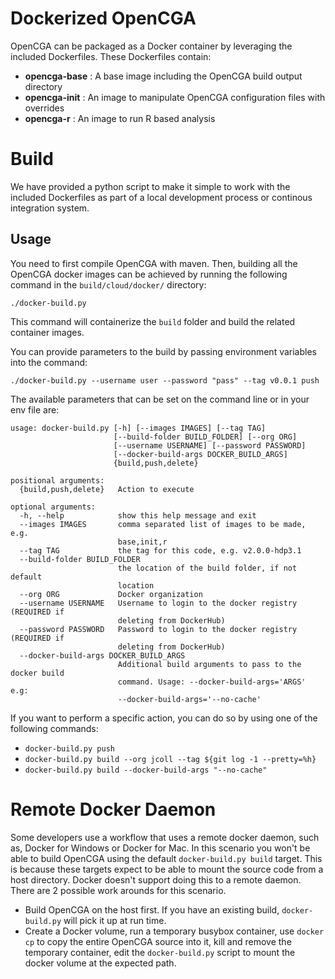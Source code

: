 # Dockerized OpenCGA
OpenCGA can be packaged as a Docker container by leveraging the included Dockerfiles.
These Dockerfiles contain:
 - **opencga-base** : A base image including the OpenCGA build output directory
 - **opencga-init** : An image to manipulate OpenCGA configuration files with overrides
 - **opencga-r**    : An image to run R based analysis

# Build
We have provided a python script to make it simple to work with the included Dockerfiles as part of a local development process or continous integration system.

## Usage
You need to first compile OpenCGA with maven.
Then, building all the OpenCGA docker images can be achieved by running the following command in the `build/cloud/docker/` directory:

`./docker-build.py`

This command will containerize the `build` folder and build the related container images.

You can provide parameters to the build by passing environment variables into the command:

`./docker-build.py --username user --password "pass" --tag v0.0.1 push`

The available parameters that can be set on the command line or in your env file are:
```
usage: docker-build.py [-h] [--images IMAGES] [--tag TAG]
                       [--build-folder BUILD_FOLDER] [--org ORG]
                       [--username USERNAME] [--password PASSWORD]
                       [--docker-build-args DOCKER_BUILD_ARGS]
                       {build,push,delete}

positional arguments:
  {build,push,delete}   Action to execute

optional arguments:
  -h, --help            show this help message and exit
  --images IMAGES       comma separated list of images to be made, e.g.
                        base,init,r
  --tag TAG             the tag for this code, e.g. v2.0.0-hdp3.1
  --build-folder BUILD_FOLDER
                        the location of the build folder, if not default
                        location
  --org ORG             Docker organization
  --username USERNAME   Username to login to the docker registry (REQUIRED if
                        deleting from DockerHub)
  --password PASSWORD   Password to login to the docker registry (REQUIRED if
                        deleting from DockerHub)
  --docker-build-args DOCKER_BUILD_ARGS
                        Additional build arguments to pass to the docker build
                        command. Usage: --docker-build-args='ARGS' e.g:
                        --docker-build-args='--no-cache'
```

If you want to perform a specific action, you can do so by using one of the following commands:
 - `docker-build.py push`
 - `docker-build.py build --org jcoll --tag ${git log -1 --pretty=%h}`
 - `docker-build.py build --docker-build-args "--no-cache"`

# Remote Docker Daemon
Some developers use a workflow that uses a remote docker daemon, such as, Docker for Windows or Docker for Mac.
In this scenario you won't be able to build OpenCGA using the default `docker-build.py build` target. This is because these targets expect to be able to mount the source code from a host directory. Docker doesn't support doing this to a remote daemon. There are 2 possible work arounds for this scenario.

 * Build OpenCGA on the host first. If you have an existing build, `docker-build.py` will pick it up at run time.
 * Create a Docker volume, run a temporary busybox container, use `docker cp` to copy the entire OpenCGA source into it, kill and remove the temporary container, edit the `docker-build.py` script to mount the docker volume at the expected path.